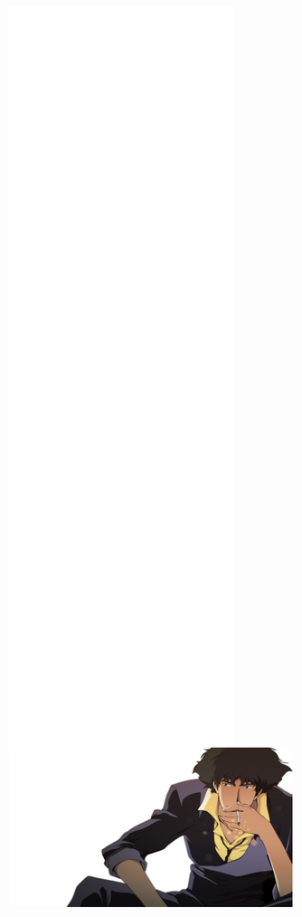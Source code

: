 <!--
<img align="center" width="600" src="/terminal.svg" alt="Metrics" width="100%">-->

<img align="left" width="400" src="/github-metrics.svg" alt="Metrics" width="100%">
</br>
<img align="left" width="400" src="/fullyear.svg" alt="Metrics" width="100%">
<img align="left" width="400" src="/metrics.plugin.languages.details.svg" alt="Metrics" width="100%">
<img align="left" width="400" src="/activity.svg" alt="Metrics" width="100%">
<img align="left" width="400" src="/metrics.plugin.stars.svg" alt="Metrics" width="100%">
<img align="left" width="400" src="/achievments.svg" alt="Metrics" width="100%">
</br>
</br>
</br>
</br>
<img align="right" width="500" src="https://github.com/ValWalker0304/ValWalker0304/blob/main/Images/Spike.png" alt="Image" width"100%">
